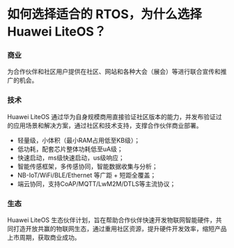 # 如何选择适合的 RTOS，为什么选择 Huawei LiteOS？

### 商业

为合作伙伴和社区用户提供在社区、网站和各种大会（展会）等进行联合宣传和推广的机会。

### 技术

Huawei LiteOS 通过华为自身规模商用直接验证社区版本的能力，并发布验证过的应用场景和解决方案，通过社区和技术支持，支撑合作伙伴商业部署。

- 轻量级，小体积（最小RAM占用低至KB级）；
- 低功耗，配套芯片整体功耗低至uA级；
- 快速启动，ms级快速启动，us级响应；
- 智能传感框架，多传感协同，智能数据收集与分析；
- NB-IoT/WiFi/BLE/Ethernet 等广距 + 短距全覆盖；
- 端云协同，支持CoAP/MQTT/LwM2M/DTLS等主流协议；

### 生态

Huawei LiteOS 生态伙伴计划，旨在帮助合作伙伴快速开发物联网智能硬件，共同打造开放共赢的物联网生态，通过重用社区资源，提升硬件开发效率，缩短产品上市周期，获取商业成功。